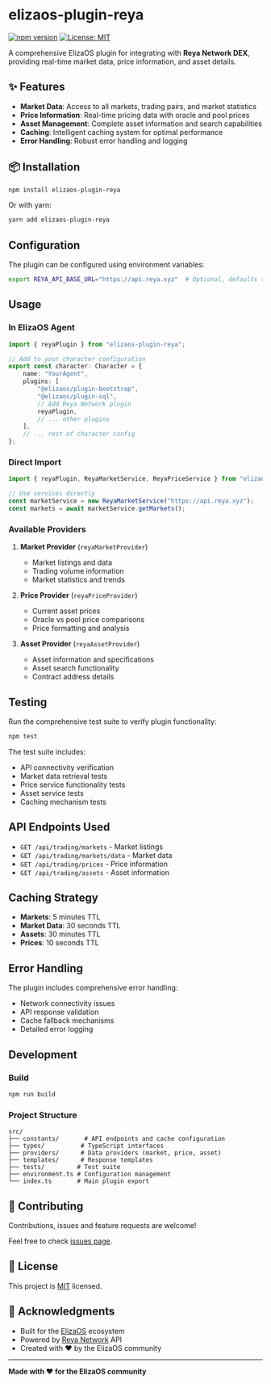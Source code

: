 # elizaos-plugin-reya

[![npm version](https://badge.fury.io/js/elizaos-plugin-reya.svg)](https://badge.fury.io/js/elizaos-plugin-reya)
[![License: MIT](https://img.shields.io/badge/License-MIT-yellow.svg)](https://opensource.org/licenses/MIT)

A comprehensive ElizaOS plugin for integrating with **Reya Network DEX**, providing real-time market data, price information, and asset details.

## ✨ Features

- **Market Data**: Access to all markets, trading pairs, and market statistics
- **Price Information**: Real-time pricing data with oracle and pool prices
- **Asset Management**: Complete asset information and search capabilities
- **Caching**: Intelligent caching system for optimal performance
- **Error Handling**: Robust error handling and logging

## 📦 Installation

```bash
npm install elizaos-plugin-reya
```

Or with yarn:

```bash
yarn add elizaos-plugin-reya
```

## Configuration

The plugin can be configured using environment variables:

```bash
export REYA_API_BASE_URL="https://api.reya.xyz"  # Optional, defaults to official API
```

## Usage

### In ElizaOS Agent

```typescript
import { reyaPlugin } from "elizaos-plugin-reya";

// Add to your character configuration
export const character: Character = {
    name: "YourAgent",
    plugins: [
        "@elizaos/plugin-bootstrap",
        "@elizaos/plugin-sql", 
        // Add Reya Network plugin
        reyaPlugin,
        // ... other plugins
    ],
    // ... rest of character config
};
```

### Direct Import

```typescript
import { reyaPlugin, ReyaMarketService, ReyaPriceService } from "elizaos-plugin-reya";

// Use services directly
const marketService = new ReyaMarketService("https://api.reya.xyz");
const markets = await marketService.getMarkets();
```

### Available Providers

1. **Market Provider** (`reyaMarketProvider`)
   - Market listings and data
   - Trading volume information
   - Market statistics and trends

2. **Price Provider** (`reyaPriceProvider`)
   - Current asset prices
   - Oracle vs pool price comparisons
   - Price formatting and analysis

3. **Asset Provider** (`reyaAssetProvider`)
   - Asset information and specifications
   - Asset search functionality
   - Contract address details

## Testing

Run the comprehensive test suite to verify plugin functionality:

```bash
npm test
```

The test suite includes:
- API connectivity verification
- Market data retrieval tests
- Price service functionality tests
- Asset service tests
- Caching mechanism tests

## API Endpoints Used

- `GET /api/trading/markets` - Market listings
- `GET /api/trading/markets/data` - Market data
- `GET /api/trading/prices` - Price information
- `GET /api/trading/assets` - Asset information

## Caching Strategy

- **Markets**: 5 minutes TTL
- **Market Data**: 30 seconds TTL
- **Assets**: 30 minutes TTL
- **Prices**: 10 seconds TTL

## Error Handling

The plugin includes comprehensive error handling:
- Network connectivity issues
- API response validation
- Cache fallback mechanisms
- Detailed error logging

## Development

### Build

```bash
npm run build
```

### Project Structure

```
src/
├── constants/       # API endpoints and cache configuration
├── types/          # TypeScript interfaces
├── providers/      # Data providers (market, price, asset)
├── templates/      # Response templates
├── tests/         # Test suite
├── environment.ts # Configuration management
└── index.ts       # Main plugin export
```

## 🤝 Contributing

Contributions, issues and feature requests are welcome!

Feel free to check [issues page](https://github.com/elizaos/eliza/issues).

## 📄 License

This project is [MIT](LICENSE) licensed.

## 🙏 Acknowledgments

- Built for the [ElizaOS](https://github.com/elizaos/eliza) ecosystem
- Powered by [Reya Network](https://reya.xyz) API
- Created with ❤️ by the ElizaOS community

---

**Made with ❤️ for the ElizaOS community**